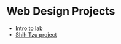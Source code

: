 # Web Design Projects

<ul>
<li><a href="Bryce_HTML/index.html" target="_blank">Intro to lab</a></li>
<li><a href="html5_css/index.html" target="_blank">Shih Tzu project</a></li>
</ul>